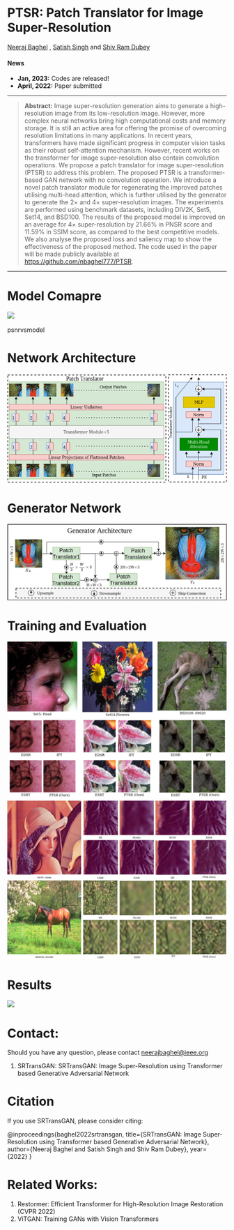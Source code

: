 # PTSR: Patch Translator for Image Super-Resolution
[Neeraj Baghel](https://sites.google.com/view/nbaghel777) , [Satish Singh](https://cvbl.iiita.ac.in/sks/) and [Shiv Ram Dubey](https://profile.iiita.ac.in/srdubey/)
<!--
[![paper](https://img.shields.io/badge/arXiv-Paper-<COLOR>.svg)]()
[![supplement](https://img.shields.io/badge/Supplementary-Material-red)]()
[![video](https://img.shields.io/badge/Video-Presentation-F9D371)]()
[![slides](https://img.shields.io/badge/Presentation-Slides-B762C1)]()
[![Summary](https://img.shields.io/badge/Summary-Slide-87CEEB)]()
 -->
#### News
<!--
- **April 4, 2022:** Integrated into [Huggingface Spaces 🤗](https://huggingface.co/spaces) using [Gradio](https://github.com/gradio-app/gradio). Try out the web demo: [![Hugging Face Spaces](https://img.shields.io/badge/%F0%9F%A4%97%20Hugging%20Face-Spaces-blue)](https://huggingface.co/spaces/swzamir/Restormer)
- **March 30, 2022:** Added Colab Demo. [![Open In Colab](https://colab.research.google.com/assets/colab-badge.svg)](https://colab.research.google.com/drive/1C2818h7KnjNv4R1sabe14_AYL7lWhmu6?usp=sharing)
- **March 29, 2022:** Restormer is selected for an ORAL presentation at CVPR 2022 :dizzy:
- **March 10, 2022:** Training codes are released :fire:
- **March 3, 2022:** Paper accepted at CVPR 2022 :tada: 
 -->
- **Jan, 2023:** Codes are released!
- **April, 2022:** Paper submitted

<hr />

> **Abstract:** Image super-resolution generation aims to generate a high-resolution image from its low-resolution image. However, more complex neural networks bring high computational costs and memory storage. It is still an active area for offering the promise of overcoming resolution limitations in many applications. In recent years, transformers have made significant progress in computer vision tasks as their robust self-attention mechanism. However, recent works on the transformer for image super-resolution also contain convolution operations. We propose a patch translator for image super-resolution (PTSR) to address this problem. The proposed PTSR is a transformer-based GAN network with no convolution operation. We introduce a novel patch translator module for regenerating the improved patches utilising multi-head attention, which is further utilised by the generator to generate the $2\times$ and $4\times$ super-resolution images. The experiments are performed using benchmark datasets, including DIV2K, Set5, Set14, and BSD100. The results of the proposed model is improved on an average for $4\times$ super-resolution by 21.66\% in PNSR score and 11.59\% in SSIM score, as compared to the best competitive models. We also analyse the proposed loss and saliency map to show the effectiveness of the proposed method. The code used in the paper will be made publicly available at https://github.com/nbaghel777/PTSR.
<hr />

# Model Comapre
<img src = "https://github.com/nbaghel777/PTSR/blob/main/psnrvsmode.jpg"> 

psnrvsmodel

# Network Architecture
<img src = "https://github.com/nbaghel777/PTSR/blob/main/VTrans-VisionTranslator.jpg"> 

# Generator Network
<img src = "https://github.com/nbaghel777/PTSR/blob/main/VTrans-Generator.jpg"> 

# Training and Evaluation
<img src = "https://github.com/nbaghel777/PTSR/blob/main/VTrans-x2.jpg"> 
<img src = "https://github.com/nbaghel777/PTSR/blob/main/VTrans-x4.jpg"> 


# Results
<img src = "https://github.com/nbaghel777/PTSR/blob/main/result.png"> 

# Contact:
Should you have any question, please contact neerajbaghel@ieee.org
1) SRTransGAN: SRTransGAN: Image Super-Resolution using Transformer based Generative Adversarial Network

# Citation
If you use SRTransGAN, please consider citing:

@inproceedings{baghel2022srtransgan,
    title={SRTransGAN: Image Super-Resolution using Transformer based Generative Adversarial Network}, 
    author={Neeraj Baghel and Satish Singh and Shiv Ram Dubey},
    year={2022}
}

# Related Works: 
1) Restormer: Efficient Transformer for High-Resolution Image Restoration (CVPR 2022)
2) ViTGAN: Training GANs with Vision Transformers


